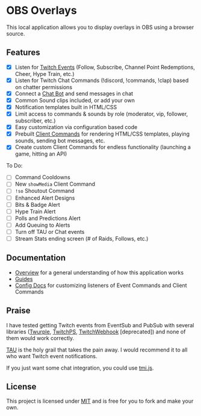 # OBS Overlays

This local application allows you to display overlays in OBS using a browser source. 

## Features

- [x] Listen for [Twitch Events](./docs/specs/index.md#twitch-events) (Follow, Subscribe, Channel Point Redemptions, Cheer, Hype Train, etc.)
- [x] Listen for Twitch Chat Commands (!discord, !commands, !clap) based on chatter permissions
- [x] Connect a [Chat Bot](./docs/overview.md#chat-bot) and send messages in chat
- [x] Common Sound clips included, or add your own
- [x] Notification templates built in HTML/CSS
- [x] Limit access to commands & sounds by role (moderator, vip, follower, subscriber, etc.)
- [x] Easy customization via configuration based code
- [x] Prebuilt [Client Commands](./docs/overview.md#client-command) for rendering HTML/CSS templates, playing sounds, sending bot messages, etc.
- [x] Create custom Client Commands for endless functionality (launching a game, hitting an API)

To Do:
- [ ] Command Cooldowns
- [ ] New `showMedia` Client Command
- [ ] `!so` Shoutout Command
- [ ] Enhanced Alert Designs
- [ ] Bits & Badge Alert
- [ ] Hype Train Alert
- [ ] Polls and Predictions Alert
- [ ] Add Queuing to Alerts
- [ ] Turn off TAU or Chat events
- [ ] Stream Stats ending screen (# of Raids, Follows, etc.)

## Documentation

- [Overview](./docs/overview.md#obs-overlays-overview) for a general understanding of how this application works
- [Guides](./docs/guides.md#guides)
- [Config Docs](./docs/config.md#obs-overlays-configuration) for customizing listeners of Event Commands and Client Commands

## Praise

I have tested getting Twitch events from EventSub and PubSub with several libraries ([Twurple](https://twurple.js.org/), [TwitchPS](https://www.npmjs.com/package/twitchps), [TwitchWebhook](https://www.npmjs.com/package/twitch-webhook) \[deprecated\]) and none of them would work correctly.

[TAU](https://github.com/Team-TAU/tau) is the holy grail that takes the pain away. I would recommend it to all who want Twitch event notifications.

If you just want some chat integration, you could use [tmi.js](https://tmijs.com/).

## License

This project is licensed under [MIT](./LICENSE) and is free for you to fork and make your own.